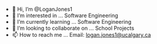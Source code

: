 - 👋 Hi, I’m @LoganJones1
- 👀 I’m interested in ... Software Engineering
- 🌱 I’m currently learning ... Software Engineering
- 💞️ I’m looking to collaborate on ... School Projects
- 📫 How to reach me ... Email: logan.jones1@ucalgary.ca

<!---
LoganJones1/LoganJones1 is a ✨ special ✨ repository because its `README.md` (this file) appears on your GitHub profile.
You can click the Preview link to take a look at your changes.
--->
